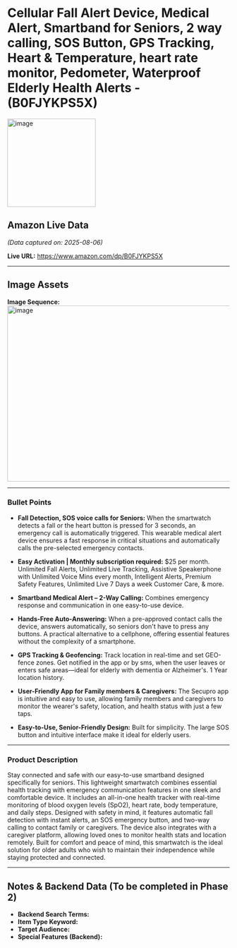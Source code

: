 # Cellular Fall Alert Device, Medical Alert, Smartband for Seniors, 2 way calling, SOS Button, GPS Tracking, Heart & Temperature, heart rate monitor, Pedometer, Waterproof Elderly Health Alerts - (B0FJYKPS5X)

<img width="200" height="200" alt="image" src="https://github.com/user-attachments/assets/6b7f654a-7271-4db4-bcbe-15165bfb59a3" />


## Amazon Live Data
*(Data captured on: 2025-08-06)*

**Live URL:** https://www.amazon.com/dp/B0FJYKPS5X

---

## Image Assets

**Image Sequence:**
<img width="1036" height="399" alt="image" src="https://github.com/user-attachments/assets/d402d431-7559-4d82-ac9d-668c520f1ffa" />

---

### Bullet Points

- **Fall Detection, SOS voice calls for Seniors:** When the smartwatch detects a fall or the heart button is pressed for 3 seconds, an emergency call is automatically triggered. This wearable medical alert device ensures a fast response in critical situations and automatically calls the pre-selected emergency contacts.

- **Easy Activation | Monthly subscription required:** $25 per month. Unlimited Fall Alerts, Unlimited Live Tracking, Assistive Speakerphone with Unlimited Voice Mins every month, Intelligent Alerts, Premium Safety Features, Unlimited Live 7 Days a week Customer Care, & more.

- **Smartband Medical Alert – 2-Way Calling:** Combines emergency response and communication in one easy-to-use device.

- **Hands-Free Auto-Answering:** When a pre-approved contact calls the device, answers automatically, so seniors don't have to press any buttons. A practical alternative to a cellphone, offering essential features without the complexity of a smartphone.

- **GPS Tracking & Geofencing:** Track location in real-time and set GEO-fence zones. Get notified in the app or by sms, when the user leaves or enters safe areas—ideal for elderly with dementia or Alzheimer's. 1 Year location history.

- **User-Friendly App for Family members & Caregivers:** The Secupro app is intuitive and easy to use, allowing family members and caregivers to monitor the wearer's safety, location, and health status with just a few taps.

- **Easy-to-Use, Senior-Friendly Design:** Built for simplicity. The large SOS button and intuitive interface make it ideal for elderly users.

---

### Product Description

Stay connected and safe with our easy-to-use smartband designed specifically for seniors. This lightweight smartwatch combines essential health tracking with emergency communication features in one sleek and comfortable device. It includes an all-in-one health tracker with real-time monitoring of blood oxygen levels (SpO2), heart rate, body temperature, and daily steps. Designed with safety in mind, it features automatic fall detection with instant alerts, an SOS emergency button, and two-way calling to contact family or caregivers. The device also integrates with a caregiver platform, allowing loved ones to monitor health stats and location remotely. Built for comfort and peace of mind, this smartwatch is the ideal solution for older adults who wish to maintain their independence while staying protected and connected.

---
## Notes & Backend Data (To be completed in Phase 2)

- **Backend Search Terms:**
- **Item Type Keyword:**
- **Target Audience:**
- **Special Features (Backend):**
